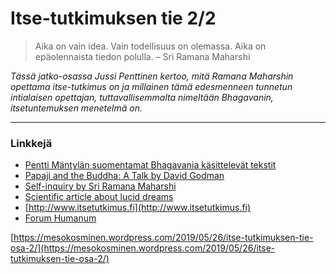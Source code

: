 # Itse-tutkimuksen tie 2/2

> Aika on vain idea. Vain todellisuus on olemassa. Aika on epäolennaista tiedon polulla. – Sri Ramana Maharshi

_Tässä jatko-osassa Jussi Penttinen kertoo, mitä Ramana Maharshin opettama itse-tutkimus on ja millainen tämä edesmenneen tunnetun intialaisen opettajan, tuttavallisemmalta nimeltään Bhagavanin, itsetuntemuksen menetelmä on._

---

### Linkkejä

* [Pentti Mäntylän suomentamat Bhagavania käsittelevät tekstit](http://www.saunalahti.fi/~pentmant/)
* [Papaji and the Buddha: A Talk by David Godman](https://www.youtube.com/watch?v=Ws2Tq575k7M)
* [Self-inquiry by Sri Ramana Maharshi](https://en.wikipedia.org/wiki/Self-enquiry_%28Ramana_Maharshi%29)
* [Scientific article about lucid dreams](https://www.researchgate.net/publication/318946859_Lucid_dreaming_A_Wake-Initiated-Lucid-Dream_WILD_approach)
* [http://www.itsetutkimus.fi](http://www.itsetutkimus.fi)
* [Forum Humanum](http://forumhumanum.fi/)

[https://mesokosminen.wordpress.com/2019/05/26/itse-tutkimuksen-tie-osa-2/](https://mesokosminen.wordpress.com/2019/05/26/itse-tutkimuksen-tie-osa-2/)


